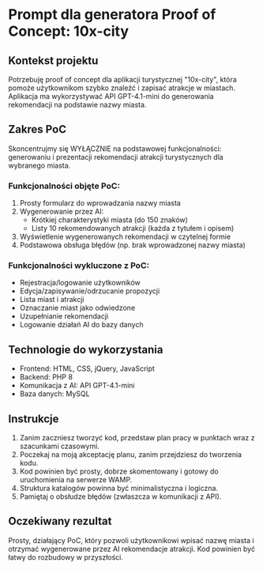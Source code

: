 # Prompt dla generatora Proof of Concept: 10x-city

## Kontekst projektu
Potrzebuję proof of concept dla aplikacji turystycznej "10x-city", która pomoże użytkownikom szybko znaleźć i zapisać atrakcje w miastach. Aplikacja ma wykorzystywać API GPT-4.1-mini do generowania rekomendacji na podstawie nazwy miasta.

## Zakres PoC
Skoncentrujmy się WYŁĄCZNIE na podstawowej funkcjonalności: generowaniu i prezentacji rekomendacji atrakcji turystycznych dla wybranego miasta. 

### Funkcjonalności objęte PoC:
1. Prosty formularz do wprowadzania nazwy miasta
2. Wygenerowanie przez AI:
   - Krótkiej charakterystyki miasta (do 150 znaków)
   - Listy 10 rekomendowanych atrakcji (każda z tytułem i opisem)
3. Wyświetlenie wygenerowanych rekomendacji w czytelnej formie
4. Podstawowa obsługa błędów (np. brak wprowadzonej nazwy miasta)

### Funkcjonalności wykluczone z PoC:
- Rejestracja/logowanie użytkowników
- Edycja/zapisywanie/odrzucanie propozycji
- Lista miast i atrakcji
- Oznaczanie miast jako odwiedzone
- Uzupełnianie rekomendacji
- Logowanie działań AI do bazy danych

## Technologie do wykorzystania
- Frontend: HTML, CSS, jQuery, JavaScript
- Backend: PHP 8
- Komunikacja z AI: API GPT-4.1-mini
- Baza danych: MySQL

## Instrukcje
1. Zanim zaczniesz tworzyć kod, przedstaw plan pracy w punktach wraz z szacunkami czasowymi.
2. Poczekaj na moją akceptację planu, zanim przejdziesz do tworzenia kodu.
3. Kod powinien być prosty, dobrze skomentowany i gotowy do uruchomienia na serwerze WAMP.
4. Struktura katalogów powinna być minimalistyczna i logiczna.
5. Pamiętaj o obsłudze błędów (zwłaszcza w komunikacji z API).

## Oczekiwany rezultat
Prosty, działający PoC, który pozwoli użytkownikowi wpisać nazwę miasta i otrzymać wygenerowane przez AI rekomendacje atrakcji. Kod powinien być łatwy do rozbudowy w przyszłości.
